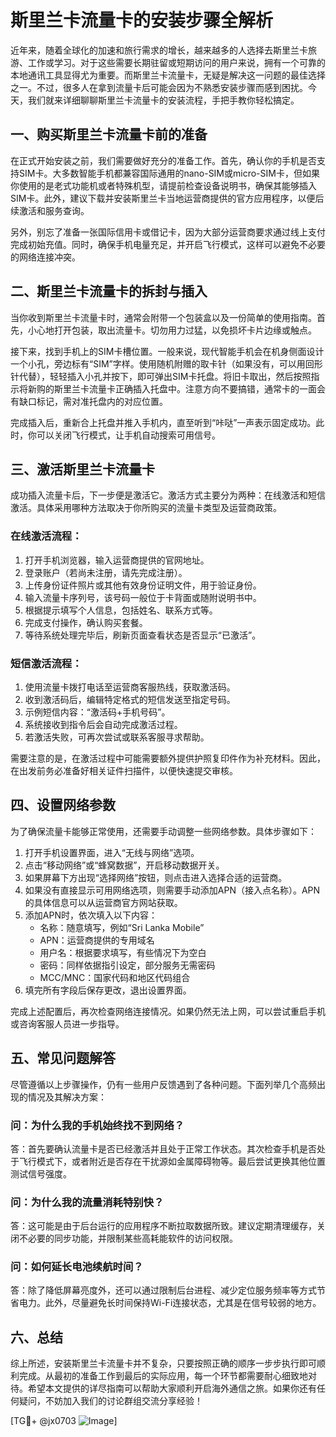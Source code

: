 # 斯里兰卡流量卡的安装步骤全解析

近年来，随着全球化的加速和旅行需求的增长，越来越多的人选择去斯里兰卡旅游、工作或学习。对于这些需要长期驻留或短期访问的用户来说，拥有一个可靠的本地通讯工具显得尤为重要。而斯里兰卡流量卡，无疑是解决这一问题的最佳选择之一。不过，很多人在拿到流量卡后可能会因为不熟悉安装步骤而感到困扰。今天，我们就来详细聊聊斯里兰卡流量卡的安装流程，手把手教你轻松搞定。

## 一、购买斯里兰卡流量卡前的准备

在正式开始安装之前，我们需要做好充分的准备工作。首先，确认你的手机是否支持SIM卡。大多数智能手机都兼容国际通用的nano-SIM或micro-SIM卡，但如果你使用的是老式功能机或者特殊机型，请提前检查设备说明书，确保其能够插入SIM卡。此外，建议下载并安装斯里兰卡当地运营商提供的官方应用程序，以便后续激活和服务查询。

另外，别忘了准备一张国际信用卡或借记卡，因为大部分运营商要求通过线上支付完成初始充值。同时，确保手机电量充足，并开启飞行模式，这样可以避免不必要的网络连接冲突。

## 二、斯里兰卡流量卡的拆封与插入

当你收到斯里兰卡流量卡时，通常会附带一个包装盒以及一份简单的使用指南。首先，小心地打开包装，取出流量卡。切勿用力过猛，以免损坏卡片边缘或触点。

接下来，找到手机上的SIM卡槽位置。一般来说，现代智能手机会在机身侧面设计一个小孔，旁边标有“SIM”字样。使用随机附赠的取卡针（如果没有，可以用回形针代替），轻轻插入小孔并按下，即可弹出SIM卡托盘。将旧卡取出，然后按照指示将新购的斯里兰卡流量卡正确插入托盘中。注意方向不要搞错，通常卡的一面会有缺口标记，需对准托盘内的对应位置。

完成插入后，重新合上托盘并推入手机内，直至听到“咔哒”一声表示固定成功。此时，你可以关闭飞行模式，让手机自动搜索可用信号。

## 三、激活斯里兰卡流量卡

成功插入流量卡后，下一步便是激活它。激活方式主要分为两种：在线激活和短信激活。具体采用哪种方法取决于你所购买的流量卡类型及运营商政策。

### 在线激活流程：
1. 打开手机浏览器，输入运营商提供的官网地址。
2. 登录账户（若尚未注册，请先完成注册）。
3. 上传身份证件照片或其他有效身份证明文件，用于验证身份。
4. 输入流量卡序列号，该号码一般位于卡背面或随附说明书中。
5. 根据提示填写个人信息，包括姓名、联系方式等。
6. 完成支付操作，确认购买套餐。
7. 等待系统处理完毕后，刷新页面查看状态是否显示“已激活”。

### 短信激活流程：
1. 使用流量卡拨打电话至运营商客服热线，获取激活码。
2. 收到激活码后，编辑特定格式的短信发送至指定号码。
3. 示例短信内容：“激活码+手机号码”。
4. 系统接收到指令后会自动完成激活过程。
5. 若激活失败，可再次尝试或联系客服寻求帮助。

需要注意的是，在激活过程中可能需要额外提供护照复印件作为补充材料。因此，在出发前务必准备好相关证件扫描件，以便快速提交审核。

## 四、设置网络参数

为了确保流量卡能够正常使用，还需要手动调整一些网络参数。具体步骤如下：

1. 打开手机设置界面，进入“无线与网络”选项。
2. 点击“移动网络”或“蜂窝数据”，开启移动数据开关。
3. 如果屏幕下方出现“选择网络”按钮，则点击进入选择合适的运营商。
4. 如果没有直接显示可用网络选项，则需要手动添加APN（接入点名称）。APN的具体信息可以从运营商官方网站获取。
5. 添加APN时，依次填入以下内容：
   - 名称：随意填写，例如“Sri Lanka Mobile”
   - APN：运营商提供的专用域名
   - 用户名：根据要求填写，有些情况下为空白
   - 密码：同样依据指引设定，部分服务无需密码
   - MCC/MNC：国家代码和地区代码组合
6. 填完所有字段后保存更改，退出设置界面。

完成上述配置后，再次检查网络连接情况。如果仍然无法上网，可以尝试重启手机或咨询客服人员进一步指导。

## 五、常见问题解答

尽管遵循以上步骤操作，仍有一些用户反馈遇到了各种问题。下面列举几个高频出现的情况及其解决方案：

### 问：为什么我的手机始终找不到网络？
答：首先要确认流量卡是否已经激活并且处于正常工作状态。其次检查手机是否处于飞行模式下，或者附近是否存在干扰源如金属障碍物等。最后尝试更换其他位置测试信号强度。

### 问：为什么我的流量消耗特别快？
答：这可能是由于后台运行的应用程序不断拉取数据所致。建议定期清理缓存，关闭不必要的同步功能，并限制某些高耗能软件的访问权限。

### 问：如何延长电池续航时间？
答：除了降低屏幕亮度外，还可以通过限制后台进程、减少定位服务频率等方式节省电力。此外，尽量避免长时间保持Wi-Fi连接状态，尤其是在信号较弱的地方。

## 六、总结

综上所述，安装斯里兰卡流量卡并不复杂，只要按照正确的顺序一步步执行即可顺利完成。从最初的准备工作到最后的实际应用，每一个环节都需要耐心细致地对待。希望本文提供的详尽指南可以帮助大家顺利开启海外通信之旅。如果你还有任何疑问，不妨加入我们的讨论群组交流分享经验！

[TG💪+ @jx0703 ![Image](https://github.com/user-attachments/assets/dbca1d08-cadb-493c-b0ec-ad6f7a83f270)]